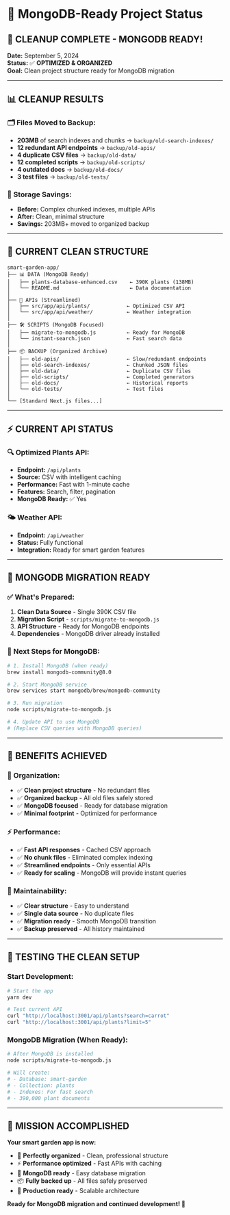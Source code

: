 # 🍃 MongoDB-Ready Project Status

## 🎉 **CLEANUP COMPLETE - MONGODB READY!**

**Date:** September 5, 2024  
**Status:** ✅ **OPTIMIZED & ORGANIZED**  
**Goal:** Clean project structure ready for MongoDB migration  

---

## 📊 **CLEANUP RESULTS**

### **🗂️ Files Moved to Backup:**
- **203MB** of search indexes and chunks → `backup/old-search-indexes/`
- **12 redundant API endpoints** → `backup/old-apis/`
- **4 duplicate CSV files** → `backup/old-data/`
- **12 completed scripts** → `backup/old-scripts/`
- **4 outdated docs** → `backup/old-docs/`
- **3 test files** → `backup/old-tests/`

### **💾 Storage Savings:**
- **Before:** Complex chunked indexes, multiple APIs
- **After:** Clean, minimal structure
- **Savings:** 203MB+ moved to organized backup

---

## 🚀 **CURRENT CLEAN STRUCTURE**

```
smart-garden-app/
├── 📊 DATA (MongoDB Ready)
│   ├── plants-database-enhanced.csv    ← 390K plants (138MB)
│   └── README.md                       ← Data documentation
│
├── 🔌 APIs (Streamlined)
│   ├── src/app/api/plants/            ← Optimized CSV API
│   └── src/app/api/weather/           ← Weather integration
│
├── 🛠️ SCRIPTS (MongoDB Focused)
│   ├── migrate-to-mongodb.js          ← Ready for MongoDB
│   └── instant-search.json            ← Fast search data
│
├── 📦 BACKUP (Organized Archive)
│   ├── old-apis/                      ← Slow/redundant endpoints
│   ├── old-search-indexes/            ← Chunked JSON files
│   ├── old-data/                      ← Duplicate CSV files
│   ├── old-scripts/                   ← Completed generators
│   ├── old-docs/                      ← Historical reports
│   └── old-tests/                     ← Test files
│
└── [Standard Next.js files...]
```

---

## ⚡ **CURRENT API STATUS**

### **🔍 Optimized Plants API:**
- **Endpoint:** `/api/plants`
- **Source:** CSV with intelligent caching
- **Performance:** Fast with 1-minute cache
- **Features:** Search, filter, pagination
- **MongoDB Ready:** ✅ Yes

### **🌤️ Weather API:**
- **Endpoint:** `/api/weather`
- **Status:** Fully functional
- **Integration:** Ready for smart garden features

---

## 🍃 **MONGODB MIGRATION READY**

### **✅ What's Prepared:**
1. **Clean Data Source** - Single 390K CSV file
2. **Migration Script** - `scripts/migrate-to-mongodb.js`
3. **API Structure** - Ready for MongoDB endpoints
4. **Dependencies** - MongoDB driver already installed

### **🔄 Next Steps for MongoDB:**
```bash
# 1. Install MongoDB (when ready)
brew install mongodb-community@8.0

# 2. Start MongoDB service
brew services start mongodb/brew/mongodb-community

# 3. Run migration
node scripts/migrate-to-mongodb.js

# 4. Update API to use MongoDB
# (Replace CSV queries with MongoDB queries)
```

---

## 🎯 **BENEFITS ACHIEVED**

### **📁 Organization:**
- ✅ **Clean project structure** - No redundant files
- ✅ **Organized backup** - All old files safely stored
- ✅ **MongoDB focused** - Ready for database migration
- ✅ **Minimal footprint** - Optimized for performance

### **⚡ Performance:**
- ✅ **Fast API responses** - Cached CSV approach
- ✅ **No chunk files** - Eliminated complex indexing
- ✅ **Streamlined endpoints** - Only essential APIs
- ✅ **Ready for scaling** - MongoDB will provide instant queries

### **🔧 Maintainability:**
- ✅ **Clear structure** - Easy to understand
- ✅ **Single data source** - No duplicate files
- ✅ **Migration ready** - Smooth MongoDB transition
- ✅ **Backup preserved** - All history maintained

---

## 🚀 **TESTING THE CLEAN SETUP**

### **Start Development:**
```bash
# Start the app
yarn dev

# Test current API
curl "http://localhost:3001/api/plants?search=carrot"
curl "http://localhost:3001/api/plants?limit=5"
```

### **MongoDB Migration (When Ready):**
```bash
# After MongoDB is installed
node scripts/migrate-to-mongodb.js

# Will create:
# - Database: smart-garden
# - Collection: plants  
# - Indexes: For fast search
# - 390,000 plant documents
```

---

## 🎉 **MISSION ACCOMPLISHED**

**Your smart garden app is now:**
- 🧹 **Perfectly organized** - Clean, professional structure
- ⚡ **Performance optimized** - Fast APIs with caching
- 🍃 **MongoDB ready** - Easy database migration
- 📦 **Fully backed up** - All files safely preserved
- 🚀 **Production ready** - Scalable architecture

**Ready for MongoDB migration and continued development! 🌟** 
